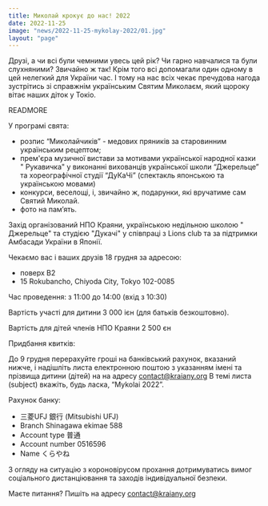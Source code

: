 ```yaml
---
title: Миколай крокує до нас! 2022
date: 2022-11-25
image: "news/2022-11-25-mykolay-2022/01.jpg"
layout: "page"
---
```


Друзі, а чи всі були чемними увесь цей рік? Чи гарно навчалися та були слухняними? Звичайно ж так! Крім того всі допомагали один одному в цей нелегкий для України час. І тому на нас всіх чекає пречудова нагода зустрітись зі справжнім українським Святим Миколаєм, який щороку вітає наших діток у Токіо.

READMORE

У програмі свята:

- розпис “Миколайчиків” - медових пряників за старовинним українським рецептом;
- прем'єра музичної вистави за мотивами української народної казки " Рукавичка" у виконанні вихованців української школи “Джерельце” та хореографічної студії “ДуКаЧі” (спектакль японською та українською мовами)
- конкурси, веселощі, і, звичайно ж, подарунки, які вручатиме сам Святий Миколай.
- фото на пам’ять.

Захід організований НПО Краяни, українською недільною школою " Джерельце" та студією "Дукачі" у співпраці з Lions club та за підтримки Амбасади України в Японії.

Чекаємо вас і ваших друзів 18 грудня за адресою:

- поверх B2
- 15 Rokubancho, Chiyoda City, Tokyo 102-0085

Час проведення: з 11:00 до 14:00 (вхід з 10:30)

Вартість участі для дитини 3 000 ієн (для батьків безкоштовно).

Вартість для дітей членів НПО Краяни 2 500 єн

Придбання квитків:

До 9 грудня перерахуйте гроші на банківський рахунок, вказаний нижче, і надішліть листа електронною поштою з указанням імені та прізвища дитини (дітей) на на адресу contact@kraiany.org В темі листа (subject) вкажіть, будь ласка, “Mykolai 2022”.

Рахунок банку:

- 三菱UFJ 銀行 (Mitsubishi UFJ)
- Branch Shinagawa ekimae 588
- Account type 普通
- Account number 0516596
- Name くらやね

З огляду на ситуацію з короновірусом прохання дотримуватись вимог соціального дистанціювання та заходів індивідуальної безпеки.

Маєте питання? Пишіть на адресу [contact@kraiany.org](mailto:contact@kraiany.org)
